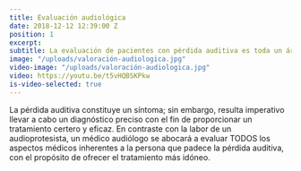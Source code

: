 ```yaml
---
title: Evaluación audiológica
date: 2018-12-12 12:39:00 Z
position: 1
excerpt:
subtitle: La evaluación de pacientes con pérdida auditiva es toda un área de especialización en medicina, y es realizada por un Médico Audiólogo.
image: "/uploads/valoración-audiologica.jpg"
video-image: "/uploads/valoración-audiologica.jpg"
video: https://youtu.be/t5vHQBSKPkw
is-video-selected: true
---
```


La pérdida auditiva constituye un síntoma; sin embargo, resulta imperativo llevar a cabo un diagnóstico preciso con el fin de proporcionar un tratamiento certero y eficaz.
En contraste con la labor de un audioprotesista, un médico audiólogo se abocará a evaluar TODOS los aspectos médicos inherentes a la persona que padece la pérdida auditiva, con el propósito de ofrecer el tratamiento más idóneo.
